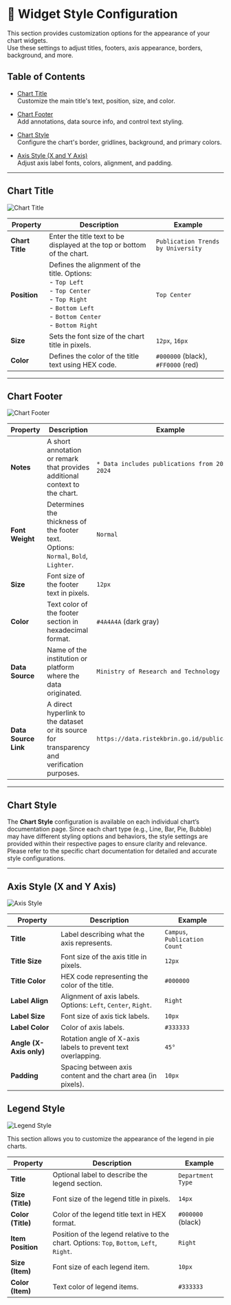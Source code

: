 # 🎨 Widget Style Configuration

This section provides customization options for the appearance of your chart widgets.  
Use these settings to adjust titles, footers, axis appearance, borders, background, and more.

## Table of Contents

- [Chart Title](#chart-title)  
  Customize the main title's text, position, size, and color.

- [Chart Footer](#chart-footer)  
  Add annotations, data source info, and control text styling.

- [Chart Style](#chart-style)  
  Configure the chart's border, gridlines, background, and primary colors.

- [Axis Style (X and Y Axis)](#axis-style-x-and-y-axis-)  
  Adjust axis label fonts, colors, alignment, and padding.

---

## Chart Title

![Chart Title](/vdata/documentation/xplorer/common-chart/chart-title.webp)

| Property        | Description                                                                                                       | Example                               |
|----------------|-------------------------------------------------------------------------------------------------------------------|---------------------------------------|
| **Chart Title** | Enter the title text to be displayed at the top or bottom of the chart.                                           | `Publication Trends by University`   |
| **Position**    | Defines the alignment of the title. Options:<br>- `Top Left`<br>- `Top Center`<br>- `Top Right`<br>- `Bottom Left`<br>- `Bottom Center`<br>- `Bottom Right` | `Top Center`                          |
| **Size**        | Sets the font size of the chart title in pixels.                                                                | `12px`, `16px`                        |
| **Color**       | Defines the color of the title text using HEX code.                                                             | `#000000` (black), `#FF0000` (red)    |

---

## Chart Footer

![Chart Footer](/vdata/documentation/xplorer/common-chart/chart-footer.webp)

| Property             | Description                                                                                               | Example                                                      |
|----------------------|-----------------------------------------------------------------------------------------------------------|--------------------------------------------------------------|
| **Notes**            | A short annotation or remark that provides additional context to the chart.                              | `* Data includes publications from 2020 to 2024`             |
| **Font Weight**      | Determines the thickness of the footer text. Options: `Normal`, `Bold`, `Lighter`.                        | `Normal`                                                     |
| **Size**             | Font size of the footer text in pixels.                                                                   | `12px`                                                       |
| **Color**            | Text color of the footer section in hexadecimal format.                                                   | `#4A4A4A` (dark gray)                                        |
| **Data Source**      | Name of the institution or platform where the data originated.                                            | `Ministry of Research and Technology`                       |
| **Data Source Link** | A direct hyperlink to the dataset or its source for transparency and verification purposes.               | `https://data.ristekbrin.go.id/publications`                |

---

## Chart Style

The **Chart Style** configuration is available on each individual chart’s documentation page. Since each chart type (e.g., Line, Bar, Pie, Bubble) may have different styling options and behaviors, the style settings are provided within their respective pages to ensure clarity and relevance. Please refer to the specific chart documentation for detailed and accurate style configurations.

---

## Axis Style (X and Y Axis)

![Axis Style](/vdata/documentation/xplorer/common-chart/xy-axis-style.webp)

| Property        | Description                                                                                      | Example                             |
|-----------------|--------------------------------------------------------------------------------------------------|-------------------------------------|
| **Title**        | Label describing what the axis represents.                                                      | `Campus`, `Publication Count`       |
| **Title Size**   | Font size of the axis title in pixels.                                                          | `12px`                              |
| **Title Color**  | HEX code representing the color of the title.                                                   | `#000000`                           |
| **Label Align**  | Alignment of axis labels. Options: `Left`, `Center`, `Right`.                                   | `Right`                             |
| **Label Size**   | Font size of axis tick labels.                                                                  | `10px`                              |
| **Label Color**  | Color of axis labels.                                                                            | `#333333`                           |
| **Angle (X-Axis only)** | Rotation angle of X-axis labels to prevent text overlapping.                             | `45°`                               |
| **Padding**      | Spacing between axis content and the chart area (in pixels).                                    | `10px`                              |

## Legend Style

![Legend Style](/vdata/documentation/xplorer/pie-bubble/pie-chart-legend.webp)

This section allows you to customize the appearance of the legend in pie charts.

| Property          | Description                                                                 | Example              |
|-------------------|-----------------------------------------------------------------------------|----------------------|
| **Title**         | Optional label to describe the legend section.                              | `Department Type`    |
| **Size (Title)**  | Font size of the legend title in pixels.                                    | `14px`               |
| **Color (Title)** | Color of the legend title text in HEX format.                               | `#000000` (black)    |
| **Item Position** | Position of the legend relative to the chart. Options: `Top`, `Bottom`, `Left`, `Right`. | `Right`              |
| **Size (Item)**   | Font size of each legend item.                                               | `10px`               |
| **Color (Item)**  | Text color of legend items.                                                  | `#333333`            |
